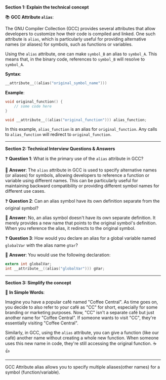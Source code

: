 **Section 1: Explain the technical concept**

📚 **GCC Attribute `alias`**:

The GNU Compiler Collection (GCC) provides several attributes that allow developers to customize how their code is compiled and linked. One such attribute is `alias`, which is particularly useful for providing alternative names (or aliases) for symbols, such as functions or variables.

Using the `alias` attribute, one can make `symbol_B` an alias to `symbol_A`. This means that, in the binary code, references to `symbol_B` will resolve to `symbol_A`.

**Syntax**:
```c
__attribute__((alias("original_symbol_name")))
```

**Example**:
```c
void original_function() {
    // some code here
}

void __attribute__((alias("original_function"))) alias_function;
```

In this example, `alias_function` is an alias for `original_function`. Any calls to `alias_function` will redirect to `original_function`.

---

**Section 2: Technical Interview Questions & Answers**

❓ **Question 1**: What is the primary use of the `alias` attribute in GCC?

📝 **Answer**: The `alias` attribute in GCC is used to specify alternative names (or aliases) for symbols, allowing developers to reference a function or variable using different names. This can be particularly useful for maintaining backward compatibility or providing different symbol names for different use cases.

❓ **Question 2**: Can an alias symbol have its own definition separate from the original symbol?

📝 **Answer**: No, an alias symbol doesn't have its own separate definition. It merely provides a new name that points to the original symbol's definition. When you reference the alias, it redirects to the original symbol.

❓ **Question 3**: How would you declare an alias for a global variable named `globalVar` with the alias name `gVar`?

📝 **Answer**: You would use the following declaration:
```c
extern int globalVar;
int __attribute__((alias("globalVar"))) gVar;
```

---

**Section 3: Simplify the concept**

🌟 **In Simple Words**:

Imagine you have a popular café named "Coffee Central". As time goes on, you decide to also refer to your café as "CC" for short, especially for some branding or marketing purposes. Now, "CC" isn't a separate café but just another name for "Coffee Central". If someone wants to visit "CC", they're essentially visiting "Coffee Central".

Similarly, in GCC, using the `alias` attribute, you can give a function (like our café) another name without creating a whole new function. When someone uses this new name in code, they're still accessing the original function. ☕👍


----


GCC Attribute alias allows you to specify multiple aliases(other names) for a symbol (function/variable).

